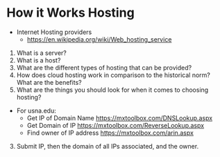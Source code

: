 # How it Works Hosting
* Internet Hosting providers  
   * <https://en.wikipedia.org/wiki/Web_hosting_service>
   
1. What is a server? 
2. What is a host?
3. What are the different types of hosting that can be provided?
4. How does cloud hosting work in comparison to the historical norm? What are the benefits?
5.  What are the things you should look for when it comes to choosing hosting?
 

   * For usna.edu:
      * Get IP of Domain Name <https://mxtoolbox.com/DNSLookup.aspx>
      * Get Domain of IP <https://mxtoolbox.com/ReverseLookup.aspx>
      * Find owner of IP address <https://mxtoolbox.com/arin.aspx>
      
 3. Submit IP, then the domain of all IPs associated, and the owner. 